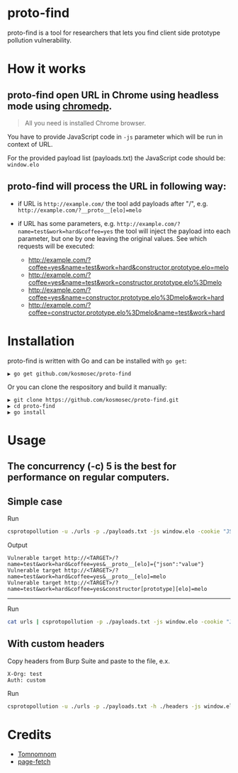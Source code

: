 # proto-find

proto-find is a tool for researchers that lets you find client side prototype pollution vulnerability.

# How it works

## proto-find open URL in Chrome using headless mode using [chromedp](https://github.com/chromedp/chromedp). 
> All you need is installed Chrome browser.

You have to provide JavaScript code in `-js` parameter which will be run in context of URL.

For the provided payload list (payloads.txt) the JavaScript code should be:
`window.elo`

## proto-find will process the URL in following way:

* if URL is `http://example.com/` the tool add payloads after "/", e.g. `http://example.com/?__proto__[elo]=melo`
* if URL has some parameters, e.g. `http://example.com/?name=test&work=hard&coffee=yes` the tool will inject the payload into each parameter, but one by one leaving the original values. See which requests will be executed:
    
    * http://example.com/?coffee=yes&name=test&work=hard&constructor.prototype.elo=melo
    * http://example.com/?coffee=yes&name=test&work=constructor.prototype.elo%3Dmelo
    * http://example.com/?coffee=yes&name=constructor.prototype.elo%3Dmelo&work=hard
    * http://example.com/?coffee=constructor.prototype.elo%3Dmelo&name=test&work=hard



# Installation

proto-find is written with Go and can be installed with `go get`:

```
▶ go get github.com/kosmosec/proto-find
```

Or you can clone the respository and build it manually:

```
▶ git clone https://github.com/kosmosec/proto-find.git
▶ cd proto-find
▶ go install
```

# Usage
## The concurrency (-c) 5 is the best for performance on regular computers. 

## Simple case
Run
```bash
csprotopollution -u ./urls -p ./payloads.txt -js window.elo -cookie "JSESSIONID=test;hello=world" -proxy "http://IP:PORT" -c 5
```
Output
```text
Vulnerable target http://<TARGET>/?name=test&work=hard&coffee=yes&__proto__[elo]={"json":"value"}
Vulnerable target http://<TARGET>/?name=test&work=hard&coffee=yes&__proto__[elo]=melo
Vulnerable target http://<TARGET>/?name=test&work=hard&coffee=yes&constructor[prototype][elo]=melo

```

----

Run 
```bash
cat urls | csprotopollution -p ./payloads.txt -js window.elo -cookie "JSESSIONID=test;hello=world" -proxy "http://IP:PORT" -c 5
```

## With custom headers
Copy headers from Burp Suite and paste to the file, e.x. 
```
X-Org: test
Auth: custom
```
Run
```bash
csprotopollution -u ./urls -p ./payloads.txt -h ./headers -js window.elo -cookie "JSESSIONID=test;hello=world"  -proxy "http://IP:PORT" -c 5
```


# Credits
* [Tomnomnom](https://github.com/tomnomnom) 
* [page-fetch](https://github.com/detectify/page-fetch)